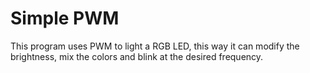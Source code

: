 # Simple PWM
This program uses PWM to light a RGB LED, this way it can modify the brightness, mix the colors and blink at the desired frequency.
